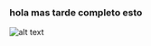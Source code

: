 ### hola mas tarde completo esto 
![alt text]([http://url/to/img.png](https://media.tenor.com/DTFWkey880EAAAAM/breakdance-cat-%D0%B6%D0%BE%D1%81%D0%BA%D0%B8%D0%B9-%D1%84%D0%BB%D0%B5%D0%BA%D1%81.gif))

<!--
**gastonojedaa/gastonojedaa** is a ✨ _special_ ✨ repository because its `README.md` (this file) appears on your GitHub profile.

Here are some ideas to get you started:

- 🔭 I’m currently working on ...
- 🌱 I’m currently learning ...
- 👯 I’m looking to collaborate on ...
- 🤔 I’m looking for help with ...
- 💬 Ask me about ...
- 📫 How to reach me: ...
- 😄 Pronouns: ...
- ⚡ Fun fact: ...
-->
